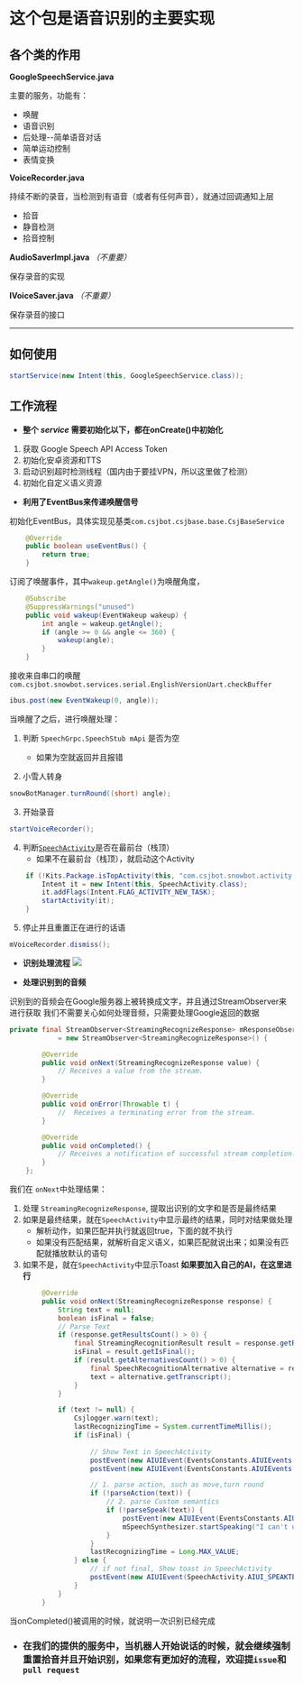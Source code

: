 # 这个包是语音识别的主要实现

## 各个类的作用

**GoogleSpeechService.java**

主要的服务，功能有：

- 唤醒
- 语音识别
- 后处理--简单语音对话
- 简单运动控制
- 表情变换

**VoiceRecorder.java**

持续不断的录音，当检测到有语音（或者有任何声音），就通过回调通知上层

- 拾音
- 静音检测
- 拾音控制

**AudioSaverImpl.java** *（不重要）*

保存录音的实现


**IVoiceSaver.java**  *（不重要）*

保存录音的接口


----------

## 如何使用
```java
startService(new Intent(this, GoogleSpeechService.class));
```


## 工作流程
- **整个 *service* 需要初始化以下，都在onCreate()中初始化**

1. 获取 Google Speech API Access Token
2. 初始化安卓资源和TTS
3. 启动识别超时检测线程（国内由于要挂VPN，所以这里做了检测）
4. 初始化自定义语义资源


- **利用了EventBus来传递唤醒信号**

初始化EventBus，具体实现见基类`com.csjbot.csjbase.base.CsjBaseService`

```java
    @Override
    public boolean useEventBus() {
        return true;
    }
```

订阅了唤醒事件，其中`wakeup.getAngle()`为唤醒角度，
```java
    @Subscribe
    @SuppressWarnings("unused")
    public void wakeup(EventWakeup wakeup) {
        int angle = wakeup.getAngle();
        if (angle >= 0 && angle <= 360) {
            wakeup(angle);
        }
    }
```
接收来自串口的唤醒
`com.csjbot.snowbot.services.serial.EnglishVersionUart.checkBuffer`
```java
ibus.post(new EventWakeup(0, angle));
```

当唤醒了之后，进行唤醒处理：
1. 判断 `SpeechGrpc.SpeechStub mApi` 是否为空

	- 如果为空就返回并且报错
	
2. 小雪人转身
```java
snowBotManager.turnRound((short) angle);
```

3. 开始录音
```java
startVoiceRecorder();
```

4. 判断[`SpeechActivity`](https://github.com/ppdayz/snowbot_i18n/blob/master/app/src/main/java/com/csjbot/snowbot/activity/aiui/SpeechActivity.java)是否在最前台（栈顶）
	- 如果不在最前台（栈顶），就启动这个Activity
```java
	if (!Kits.Package.isTopActivity(this, "com.csjbot.snowbot.activity.aiui.SpeechActivity")) {
		Intent it = new Intent(this, SpeechActivity.class);
		it.addFlags(Intent.FLAG_ACTIVITY_NEW_TASK);
		startActivity(it);
	}
```
5. 停止并且重置正在进行的话语
```java
mVoiceRecorder.dismiss();
```

- **识别处理流程**
![](https://github.com/ppdayz/snowbot_i18n/blob/master/doc/images/Recognize.jpg)


- **处理识别到的音频**

识别到的音频会在Google服务器上被转换成文字，并且通过StreamObserver来进行获取
我们不需要关心如何处理音频，只需要处理Google返回的数据

```java
private final StreamObserver<StreamingRecognizeResponse> mResponseObserver
            = new StreamObserver<StreamingRecognizeResponse>() {

        @Override
        public void onNext(StreamingRecognizeResponse value) {
            // Receives a value from the stream.
        }

        @Override
        public void onError(Throwable t) {
            //  Receives a terminating error from the stream.
        }

        @Override
        public void onCompleted() {
            // Receives a notification of successful stream completion.
        }
    };
```
我们在 `onNext`中处理结果：
1. 处理 `StreamingRecognizeResponse`, 提取出识别的文字和是否是最终结果
2. 如果是最终结果，就在`SpeechActivity`中显示最终的结果，同时对结果做处理
	- 解析动作，如果匹配并执行就返回true，下面的就不执行
	- 如果没有匹配结果，就解析自定义语义，如果匹配就说出来；如果没有匹配就播放默认的语句
3. 如果不是，就在`SpeechActivity`中显示Toast
	**如果要加入自己的AI，在这里进行**

```java
		@Override
        public void onNext(StreamingRecognizeResponse response) {
            String text = null;
            boolean isFinal = false;
			// Parse Text
            if (response.getResultsCount() > 0) {
                final StreamingRecognitionResult result = response.getResults(0);
                isFinal = result.getIsFinal();
                if (result.getAlternativesCount() > 0) {
                    final SpeechRecognitionAlternative alternative = result.getAlternatives(0);
                    text = alternative.getTranscript();
                }
            }

            if (text != null) {
                Csjlogger.warn(text);
                lastRecognizingTime = System.currentTimeMillis();
                if (isFinal) {
					
					// Show Text in SpeechActivity 
                    postEvent(new AIUIEvent(EventsConstants.AIUIEvents.AIUI_SPEAKTEXT_DATA, text));
                    postEvent(new AIUIEvent(EventsConstants.AIUIEvents.AIUI_SPEAKTEXT_RC, 5));

					// 1. parse action, such as move,turn round 
                    if (!parseAction(text)) {
						// 2. parse Custom semantics
                        if (!parseSpeak(text)) {
                            postEvent(new AIUIEvent(EventsConstants.AIUIEvents.AIUI_ANSWERTEXT_DATA, "I can't understand,but I'm learning"));
                            mSpeechSynthesizer.startSpeaking("I can't understand,but I'm learning", speechSynthesizerListener);
                        }
                    }
                    lastRecognizingTime = Long.MAX_VALUE;
                } else {
					// if not final, Show toast in SpeechActivity
                    postEvent(new AIUIEvent(SpeechActivity.AIUI_SPEAKTEXT_DATA_NOT_FINAL, text));
                }
            }
        }
```

当onCompleted()被调用的时候，就说明一次识别已经完成

- ### 在我们的提供的服务中，当机器人开始说话的时候，就会继续强制重置拾音并且开始识别，如果您有更加好的流程，欢迎提`issue`和`pull request`

